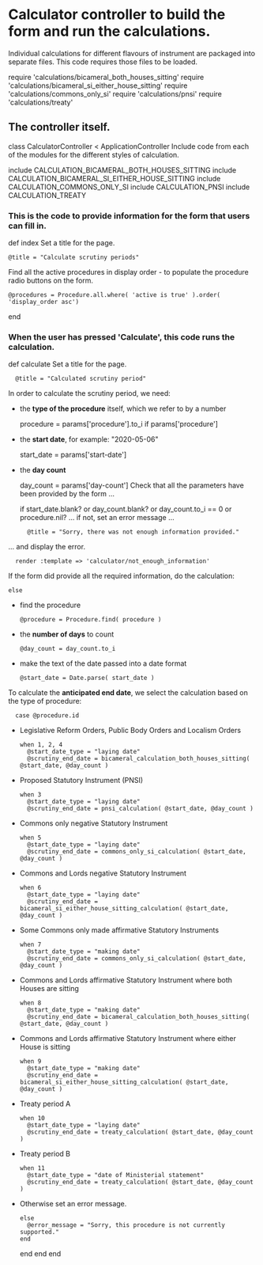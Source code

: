 # Calculator controller to build the form and run the calculations.

Individual calculations for different flavours of instrument are packaged into separate files. This code requires those files to be loaded.

require 'calculations/bicameral_both_houses_sitting'
require 'calculations/bicameral_si_either_house_sitting'
require 'calculations/commons_only_si'
require 'calculations/pnsi'
require 'calculations/treaty'
## The controller itself.

class CalculatorController < ApplicationController
Include code from each of the modules for the different styles of calculation.

  include CALCULATION_BICAMERAL_BOTH_HOUSES_SITTING
  include CALCULATION_BICAMERAL_SI_EITHER_HOUSE_SITTING
  include CALCULATION_COMMONS_ONLY_SI
  include CALCULATION_PNSI
  include CALCULATION_TREATY
### This is the code to provide information for the form that users can fill in.

  def index
Set a title for the page.

    @title = "Calculate scrutiny periods"
Find all the active procedures in display order - to populate the procedure radio buttons on the form.

    @procedures = Procedure.all.where( 'active is true' ).order( 'display_order asc')
  end
### When the user has pressed 'Calculate', this code runs the calculation.

  def calculate
Set a title for the page.

	  @title = "Calculated scrutiny period"
In order to calculate the scrutiny period, we need:

* the **type of the procedure** itself, which we refer to by a number

    procedure = params['procedure'].to_i if params['procedure']
* the **start date**, for example: "2020-05-06"

    start_date = params['start-date']
* the **day count**

    day_count = params['day-count']
Check that all the parameters have been provided by the form ...

    if start_date.blank? or day_count.blank? or day_count.to_i == 0 or procedure.nil?
... if not, set an error message ...

	    @title = "Sorry, there was not enough information provided."
... and display the error.

      render :template => 'calculator/not_enough_information'
If the form did provide all the required information, do the calculation:

    else
* find the procedure

      @procedure = Procedure.find( procedure )
* the **number of days** to count

      @day_count = day_count.to_i
* make the text of the date passed into a date format

      @start_date = Date.parse( start_date )
To calculate the **anticipated end date**, we select the calculation based on the type of procedure:

      case @procedure.id
* Legislative Reform Orders, Public Body Orders and Localism Orders

      when 1, 2, 4
        @start_date_type = "laying date"
        @scrutiny_end_date = bicameral_calculation_both_houses_sitting( @start_date, @day_count )
* Proposed Statutory Instrument (PNSI)

      when 3
        @start_date_type = "laying date"
        @scrutiny_end_date = pnsi_calculation( @start_date, @day_count )
* Commons only negative Statutory Instrument

      when 5
        @start_date_type = "laying date"
        @scrutiny_end_date = commons_only_si_calculation( @start_date, @day_count )
* Commons and Lords negative Statutory Instrument

      when 6
        @start_date_type = "laying date"
        @scrutiny_end_date = bicameral_si_either_house_sitting_calculation( @start_date, @day_count )
* Some Commons only made affirmative Statutory Instruments

      when 7
        @start_date_type = "making date"
        @scrutiny_end_date = commons_only_si_calculation( @start_date, @day_count )
* Commons and Lords affirmative Statutory Instrument where both Houses are sitting

      when 8
        @start_date_type = "making date"
        @scrutiny_end_date = bicameral_calculation_both_houses_sitting( @start_date, @day_count )
* Commons and Lords affirmative Statutory Instrument where either House is sitting

      when 9
        @start_date_type = "making date"
        @scrutiny_end_date = bicameral_si_either_house_sitting_calculation( @start_date, @day_count )
* Treaty period A

      when 10
        @start_date_type = "laying date"
        @scrutiny_end_date = treaty_calculation( @start_date, @day_count )
* Treaty period B

      when 11
        @start_date_type = "date of Ministerial statement"
        @scrutiny_end_date = treaty_calculation( @start_date, @day_count )
* Otherwise set an error message.

      else
        @error_message = "Sorry, this procedure is not currently supported."
      end
    end
  end
end